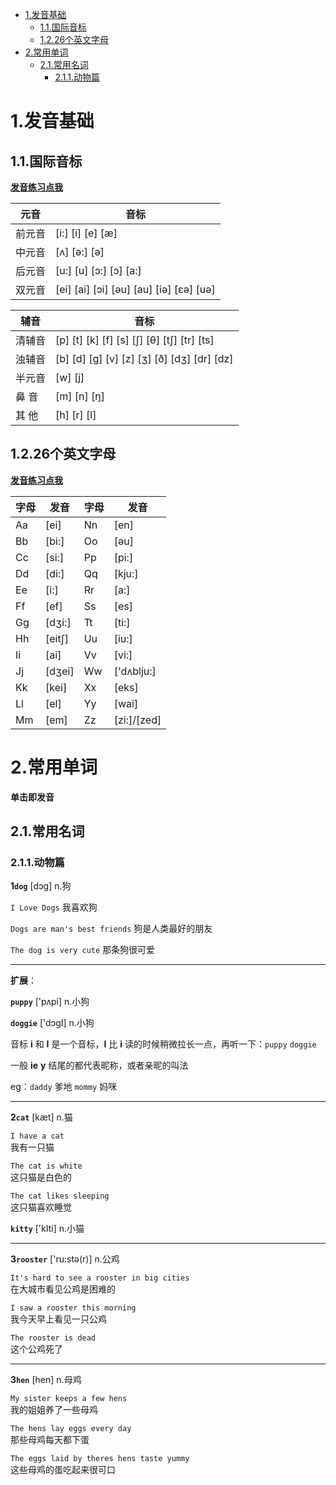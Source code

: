- [1.发音基础](#1发音基础)
    - [1.1.国际音标](#11国际音标)
    - [1.2.26个英文字母](#1226个英文字母)
- [2.常用单词](#2常用单词)
    - [2.1.常用名词](#21常用名词)
        - [2.1.1.动物篇](#211动物篇)

# 1.发音基础

## 1.1.国际音标

<a href="./base/index.html" target="_blank"><b>发音练习点我</b></a>

| 元音   | 音标                                    |
| ------ | --------------------------------------- |
| 前元音 | [i:] [i] [e] [æ]                        |
| 中元音 | [ʌ] [ə:] [ə]                            |
| 后元音 | [u:] [u] [ɔ:] [ɔ] [a:]                  |
| 双元音 | [ei] [ai] [ɔi] [əu] [au] [iə] [εə] [uə] |

| 辅音   | 音标                                       |
| ------ | ------------------------------------------ |
| 清辅音 | [p] [t] [k] [f] [s] [ʃ] [θ] [tʃ] [tr] [ts] |
| 浊辅音 | [b] [d] [g] [v] [z] [ʒ] [ð] [dʒ] [dr] [dz] |
| 半元音 | [w] [j]                                    |
| 鼻 音  | [m] [n] [ŋ]                                |
| 其 他  | [h] [r] [l]                                |

## 1.2.26个英文字母

<a href="./base/26.html" target="_blank"><b>发音练习点我</b></a>

| 字母 | 发音   | 字母 | 发音        |
| ---- | ------ | ---- | ----------- |
| Aa   | [ei]   | Nn   | [en]        |
| Bb   | [bi:]  | Oo   | [əu]        |
| Cc   | [si:]  | Pp   | [pi:]       |
| Dd   | [di:]  | Qq   | [kju:]      |
| Ee   | [i:]   | Rr   | [a:]        |
| Ff   | [ef]   | Ss   | [es]        |
| Gg   | [dʒi:] | Tt   | [ti:]       |
| Hh   | [eitʃ] | Uu   | [iu:]       |
| Ii   | [ai]   | Vv   | [vi:]       |
| Jj   | [dʒei] | Ww   | ['dʌblju:]  |
| Kk   | [kei]  | Xx   | [eks]       |
| Ll   | [el]   | Yy   | [wai]       |
| Mm   | [em]   | Zz   | [zi:]/[zed] |

# 2.常用单词

**单击即发音**

## 2.1.常用名词

### 2.1.1.动物篇

**1`dog`** [dɔg] n.狗

`I Love Dogs` 我喜欢狗

`Dogs are man's best friends` 狗是人类最好的朋友

`The dog is very cute` 那条狗很可爱

---

**扩展**：

**`puppy`** ['pʌpi] n.小狗

**`doggie`** ['dɔgI] n.小狗

音标 **i** 和 **I** 是一个音标，**I** 比 **i** 读的时候稍微拉长一点，再听一下：`puppy` `doggie`

一般 **ie** **y** 结尾的都代表昵称，或者亲昵的叫法

eg：`daddy` 爹地 `mommy` 妈咪 

---

**2`cat`** [kæt] n.猫

`I have a cat`<br/>我有一只猫

`The cat is white`<br/>这只猫是白色的

`The cat likes sleeping`<br/>这只猫喜欢睡觉

**`kitty`** ['kIti] n.小猫

---

**3`rooster`** ['ru:stə(r)] n.公鸡

`It's hard to see a rooster in big cities`<br/>在大城市看见公鸡是困难的

`I saw a rooster this morning`<br/>我今天早上看见一只公鸡

`The rooster is dead`<br/>这个公鸡死了

---

**3`hen`** [hen] n.母鸡

`My sister keeps a few hens`<br/>我的姐姐养了一些母鸡

`The hens lay eggs every day`<br/>那些母鸡每天都下蛋

`The eggs laid by theres hens taste yummy`<br/>这些母鸡的蛋吃起来很可口

